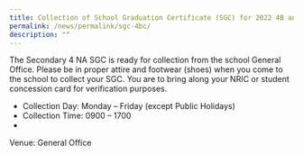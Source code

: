 ```yaml
---
title: Collection of School Graduation Certificate (SGC) for 2022 4B and 4C students
permalink: /news/permalink/sgc-4bc/
description: ""
---
```

The Secondary 4 NA SGC is ready for collection from the school General Office.
Please be in proper attire and footwear (shoes) when you come to the school to collect your SGC. 
You are to bring along your NRIC or student concession card for verification purposes.

* Collection Day: Monday – Friday (except Public Holidays)
* Collection Time: 0900 – 1700 
* 
Venue: General Office
